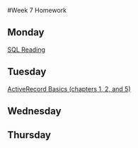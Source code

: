 #Week 7 Homework
## Monday

<a href="https://github.com/SF-WDI-LABS/intro-sql/blob/master/README.md">SQL Reading</a>

## Tuesday

<a href="http://guides.rubyonrails.org/active_record_basics.html">ActiveRecord Basics (chapters 1, 2, and 5)</a>

## Wednesday

## Thursday
